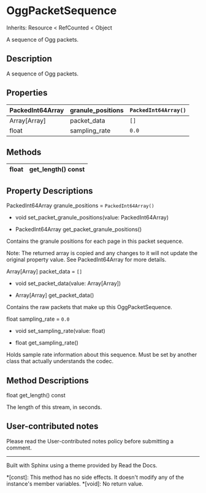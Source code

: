 # OggPacketSequence

Inherits: Resource < RefCounted < Object

A sequence of Ogg packets.

## Description

A sequence of Ogg packets.

## Properties

PackedInt64Array | granule_positions | `PackedInt64Array()`  
---|---|---  
Array[Array] | packet_data | `[]`  
float | sampling_rate | `0.0`  
  
## Methods

float | get_length() const  
---|---  
  
## Property Descriptions

PackedInt64Array granule_positions = `PackedInt64Array()`

  * void set_packet_granule_positions(value: PackedInt64Array)

  * PackedInt64Array get_packet_granule_positions()

Contains the granule positions for each page in this packet sequence.

Note: The returned array is copied and any changes to it will not update the
original property value. See PackedInt64Array for more details.

Array[Array] packet_data = `[]`

  * void set_packet_data(value: Array[Array])

  * Array[Array] get_packet_data()

Contains the raw packets that make up this OggPacketSequence.

float sampling_rate = `0.0`

  * void set_sampling_rate(value: float)

  * float get_sampling_rate()

Holds sample rate information about this sequence. Must be set by another
class that actually understands the codec.

## Method Descriptions

float get_length() const

The length of this stream, in seconds.

## User-contributed notes

Please read the User-contributed notes policy before submitting a comment.

* * *

Built with Sphinx using a theme provided by Read the Docs.

  *[const]: This method has no side effects. It doesn't modify any of the instance's member variables.
  *[void]: No return value.

